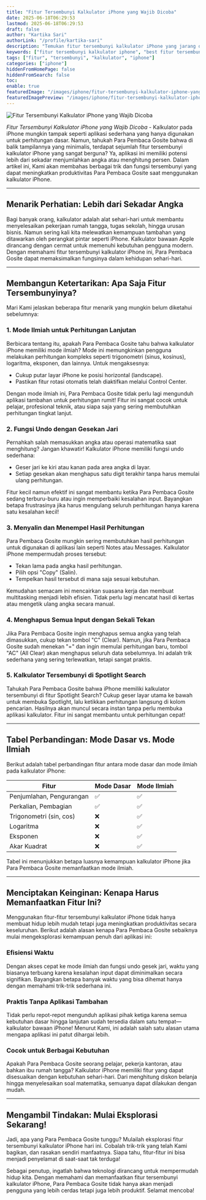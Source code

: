 ```yaml
---
title: "Fitur Tersembunyi Kalkulator iPhone yang Wajib Dicoba"
date: 2025-06-18T06:29:53
lastmod: 2025-06-18T06:29:53
draft: false
author: "Kartika Sari"
authorLink: "/profile/kartika-sari"
description: "Temukan fitur tersembunyi kalkulator iPhone yang jarang diketahui! Maksimalkan penggunaannya dengan trik mudah. Klik untuk tips lengkapnya sekarang!"
keywords: ["fitur tersembunyi kalkulator iphone", "best fitur tersembunyi kalkulator iphone", "fitur tersembunyi kalkulator iphone guide"]
tags: ["fitur", "tersembunyi", "kalkulator", "iphone"]
categories: ["iphone"]
hiddenFromHomePage: false
hiddenFromSearch: false
toc:
enable: true
featuredImage: "/images/iphone/fitur-tersembunyi-kalkulator-iphone-yang-wajib-dicoba.jpg"
featuredImagePreview: "/images/iphone/fitur-tersembunyi-kalkulator-iphone-yang-wajib-dicoba.jpg"
---
```


![Fitur Tersembunyi Kalkulator iPhone yang Wajib Dicoba](/images/iphone/fitur-tersembunyi-kalkulator-iphone-yang-wajib-dicoba.jpg)



*Fitur Tersembunyi Kalkulator iPhone yang Wajib Dicoba* - Kalkulator pada iPhone mungkin tampak seperti aplikasi sederhana yang hanya digunakan untuk perhitungan dasar. Namun, tahukah Para Pembaca Gosite bahwa di balik tampilannya yang minimalis, terdapat sejumlah fitur tersembunyi kalkulator iPhone yang sangat berguna? Ya, aplikasi ini memiliki potensi lebih dari sekadar menjumlahkan angka atau menghitung persen. Dalam artikel ini, Kami akan membahas berbagai trik dan fungsi tersembunyi yang dapat meningkatkan produktivitas Para Pembaca Gosite saat menggunakan kalkulator iPhone.

---

## **Menarik Perhatian: Lebih dari Sekadar Angka**

Bagi banyak orang, kalkulator adalah alat sehari-hari untuk membantu menyelesaikan pekerjaan rumah tangga, tugas sekolah, hingga urusan bisnis. Namun sering kali kita melewatkan kemampuan tambahan yang ditawarkan oleh perangkat pintar seperti iPhone. Kalkulator bawaan Apple dirancang dengan cermat untuk memenuhi kebutuhan pengguna modern. Dengan memahami fitur tersembunyi kalkulator iPhone ini, Para Pembaca Gosite dapat memaksimalkan fungsinya dalam kehidupan sehari-hari.

---

## **Membangun Ketertarikan: Apa Saja Fitur Tersembunyinya?**

Mari Kami jelaskan beberapa fitur menarik yang mungkin belum diketahui sebelumnya:

### **1. Mode Ilmiah untuk Perhitungan Lanjutan**

Berbicara tentang itu, apakah Para Pembaca Gosite tahu bahwa kalkulator iPhone memiliki mode ilmiah? Mode ini memungkinkan pengguna melakukan perhitungan kompleks seperti trigonometri (sinus, kosinus), logaritma, eksponen, dan lainnya. Untuk mengaksesnya:  
- Cukup putar layar iPhone ke posisi horizontal (landscape).  
- Pastikan fitur rotasi otomatis telah diaktifkan melalui Control Center.

Dengan mode ilmiah ini, Para Pembaca Gosite tidak perlu lagi mengunduh aplikasi tambahan untuk perhitungan rumit! Fitur ini sangat cocok untuk pelajar, profesional teknik, atau siapa saja yang sering membutuhkan perhitungan tingkat lanjut.

### **2. Fungsi Undo dengan Gesekan Jari**

Pernahkah salah memasukkan angka atau operasi matematika saat menghitung? Jangan khawatir! Kalkulator iPhone memiliki fungsi undo sederhana:  
- Geser jari ke kiri atau kanan pada area angka di layar.  
- Setiap gesekan akan menghapus satu digit terakhir tanpa harus memulai ulang perhitungan.

Fitur kecil namun efektif ini sangat membantu ketika Para Pembaca Gosite sedang terburu-buru atau ingin memperbaiki kesalahan input. Bayangkan betapa frustrasinya jika harus mengulang seluruh perhitungan hanya karena satu kesalahan kecil!

### **3. Menyalin dan Menempel Hasil Perhitungan**

Para Pembaca Gosite mungkin sering membutuhkan hasil perhitungan untuk digunakan di aplikasi lain seperti Notes atau Messages. Kalkulator iPhone mempermudah proses tersebut:  
- Tekan lama pada angka hasil perhitungan.  
- Pilih opsi "Copy" (Salin).  
- Tempelkan hasil tersebut di mana saja sesuai kebutuhan.

Kemudahan semacam ini mencairkan suasana kerja dan membuat multitasking menjadi lebih efisien. Tidak perlu lagi mencatat hasil di kertas atau mengetik ulang angka secara manual.

### **4. Menghapus Semua Input dengan Sekali Tekan**

Jika Para Pembaca Gosite ingin menghapus semua angka yang telah dimasukkan, cukup tekan tombol "C" (Clear). Namun, jika Para Pembaca Gosite sudah menekan "=" dan ingin memulai perhitungan baru, tombol "AC" (All Clear) akan menghapus seluruh data sebelumnya. Ini adalah trik sederhana yang sering terlewatkan, tetapi sangat praktis.

### **5. Kalkulator Tersembunyi di Spotlight Search**

Tahukah Para Pembaca Gosite bahwa iPhone memiliki kalkulator tersembunyi di fitur Spotlight Search? Cukup geser layar utama ke bawah untuk membuka Spotlight, lalu ketikkan perhitungan langsung di kolom pencarian. Hasilnya akan muncul secara instan tanpa perlu membuka aplikasi kalkulator. Fitur ini sangat membantu untuk perhitungan cepat!

---

## **Tabel Perbandingan: Mode Dasar vs. Mode Ilmiah**

Berikut adalah tabel perbandingan fitur antara mode dasar dan mode ilmiah pada kalkulator iPhone:

| **Fitur**               | **Mode Dasar**         | **Mode Ilmiah**            |
|--------------------------|------------------------|----------------------------|
| Penjumlahan, Pengurangan | ✅                     | ✅                         |
| Perkalian, Pembagian     | ✅                     | ✅                         |
| Trigonometri (sin, cos)  | ❌                     | ✅                         |
| Logaritma                | ❌                     | ✅                         |
| Eksponen                 | ❌                     | ✅                         |
| Akar Kuadrat             | ❌                     | ✅                         |

Tabel ini menunjukkan betapa luasnya kemampuan kalkulator iPhone jika Para Pembaca Gosite memanfaatkan mode ilmiah.

---

## **Menciptakan Keinginan: Kenapa Harus Memanfaatkan Fitur Ini?**

Menggunakan fitur-fitur tersembunyi kalkulator iPhone tidak hanya membuat hidup lebih mudah tetapi juga meningkatkan produktivitas secara keseluruhan. Berikut adalah alasan kenapa Para Pembaca Gosite sebaiknya mulai mengeksplorasi kemampuan penuh dari aplikasi ini:

### **Efisiensi Waktu**

Dengan akses cepat ke mode ilmiah dan fungsi undo gesek jari, waktu yang biasanya terbuang karena kesalahan input dapat diminimalkan secara signifikan. Bayangkan betapa banyak waktu yang bisa dihemat hanya dengan memahami trik-trik sederhana ini.

### **Praktis Tanpa Aplikasi Tambahan**

Tidak perlu repot-repot mengunduh aplikasi pihak ketiga karena semua kebutuhan dasar hingga lanjutan sudah tersedia dalam satu tempat—kalkulator bawaan iPhone! Menurut Kami, ini adalah salah satu alasan utama mengapa aplikasi ini patut dihargai lebih.

### **Cocok untuk Berbagai Kebutuhan**

Apakah Para Pembaca Gosite seorang pelajar, pekerja kantoran, atau bahkan ibu rumah tangga? Kalkulator iPhone memiliki fitur yang dapat disesuaikan dengan kebutuhan sehari-hari. Dari menghitung diskon belanja hingga menyelesaikan soal matematika, semuanya dapat dilakukan dengan mudah.

---

## **Mengambil Tindakan: Mulai Eksplorasi Sekarang!**

Jadi, apa yang Para Pembaca Gosite tunggu? Mulailah eksplorasi fitur tersembunyi kalkulator iPhone hari ini. Cobalah trik-trik yang telah Kami bagikan, dan rasakan sendiri manfaatnya. Siapa tahu, fitur-fitur ini bisa menjadi penyelamat di saat-saat tak terduga!

Sebagai penutup, ingatlah bahwa teknologi dirancang untuk mempermudah hidup kita. Dengan memahami dan memanfaatkan fitur tersembunyi kalkulator iPhone, Para Pembaca Gosite tidak hanya akan menjadi pengguna yang lebih cerdas tetapi juga lebih produktif. Selamat mencoba!

